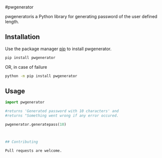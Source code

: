 #pwgenerator

pwgeneratoris a Python library for generating password of the user defined length.

## Installation

Use the package manager [pip](https://pip.pypa.io/en/stable/) to install pwgenerator.


```bash
pip install pwgenerator
```
   OR, in case of failure

```bash
python -m pip install pwgenerator
```
## Usage

```python
import pwgenerator

#returns 'Generated password with 10 characters' and
#returns "Something went wrong if any error occured.

pwgenerator.generatepass(10)



## Contributing

Pull requests are welcome. 

